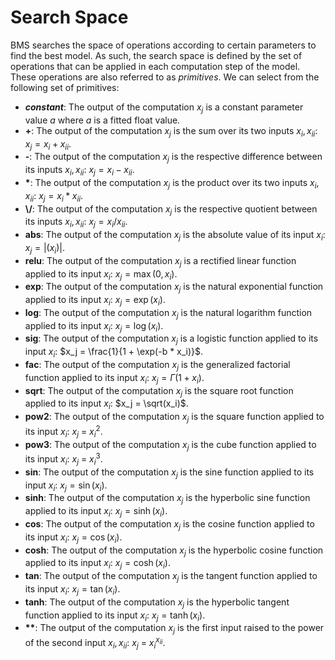 # Search Space

BMS searches the space of operations according to certain parameters to find the best model. As such, the search space is defined by the set of operations that can be applied in each computation step of the model. These operations are also referred to as *primitives*. We can select from the following set of primitives:

- **$\textit{constant}$**: The output of the computation $x_j$ is a constant parameter value $a$ where $a$ is a fitted float value.
- **\+**: The output of the computation $x_j$ is the sum over its two inputs $x_i, x_{ii}$: $x_j = x_i + x_{ii}$.
- **\-**: The output of the computation $x_j$ is the respective difference between its inputs $x_i, x_{ii}$: $x_j = x_i - x_{ii}$.
- **\***: The output of the computation $x_j$ is the product over its two inputs $x_i, x_{ii}$: $x_j = x_i * x_{ii}$.
- **\\/**: The output of the computation $x_j$ is the respective quotient between its inputs $x_i, x_{ii}$: $x_j = x_i / x_{ii}$.
- **abs**: The output of the computation $x_j$ is the absolute value of its input $x_i$: $x_j = |(x_i)|$.
- **relu**: The output of the computation $x_j$ is a rectified linear function applied to its input $x_i$: $x_j = \max(0, x_i)$.
- **exp**: The output of the computation $x_j$ is the natural exponential function applied to its input $x_i$: $x_j = \exp(x_i)$.
- **log**: The output of the computation $x_j$ is the natural logarithm function applied to its input $x_i$: $x_j = \log(x_i)$.
- **sig**: The output of the computation $x_j$ is a logistic function applied to its input $x_i$: $x_j = \frac{1}{1 + \exp(-b * x_i)}$.
- **fac**: The output of the computation $x_j$ is the generalized factorial function applied to its input $x_i$: $x_j = \Gamma(1 + x_i)$.
- **sqrt**: The output of the computation $x_j$ is the square root function applied to its input $x_i$: $x_j = \sqrt(x_i)$.
- **pow2**: The output of the computation $x_j$ is the square function applied to its input $x_i$: $x_j$ = $x_i^2$.
- **pow3**: The output of the computation $x_j$ is the cube function applied to its input $x_i$: $x_j$ = $x_i^3$.
- **sin**: The output of the computation $x_j$ is the sine function applied to its input $x_i$: $x_j = \sin(x_i)$.
- **sinh**: The output of the computation $x_j$ is the hyperbolic sine function applied to its input $x_i$: $x_j = \sinh(x_i)$.
- **cos**: The output of the computation $x_j$ is the cosine function applied to its input $x_i$: $x_j = \cos(x_i)$.
- **cosh**: The output of the computation $x_j$ is the hyperbolic cosine function applied to its input $x_i$: $x_j = \cosh(x_i)$.
- **tan**: The output of the computation $x_j$ is the tangent function applied to its input $x_i$: $x_j = \tan(x_i)$.
- **tanh**: The output of the computation $x_j$ is the hyperbolic tangent function applied to its input $x_i$: $x_j = \tanh(x_i)$.
- **\*\***: The output of the computation $x_j$ is the first input raised to the power of the second input $x_i,x_{ii}$: $x_j$ = $x_i^{x_{ii}}$.